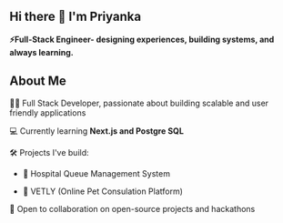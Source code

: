 
## Hi there 👋 I'm Priyanka

**⚡Full-Stack Engineer- designing experiences, building systems, and always learning.**

## About Me
🧑‍💻 Full Stack Developer, passionate about building scalable and user friendly applications

💻 Currently learning **Next.js and Postgre SQL**

🛠️ Projects I've build:

- 🏥 Hospital Queue Management System 
  
- 🐾 VETLY (Online Pet Consulation Platform)

🤝 Open to collaboration on open-source projects and hackathons  
